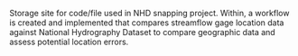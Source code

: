 Storage site for code/file used in NHD snapping project. Within, a workflow is created and implemented that compares streamflow gage location data against National Hydrography Dataset to compare geographic data and assess potential location errors. 
